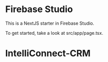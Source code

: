 # Firebase Studio

This is a NextJS starter in Firebase Studio.

To get started, take a look at src/app/page.tsx.
# IntelliConnect-CRM

